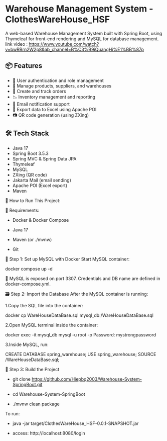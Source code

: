 # Warehouse Management System - ClothesWareHouse_HSF

A web-based Warehouse Management System built with Spring Boot, using Thymeleaf for front-end rendering and MySQL for database management.
link video : https://www.youtube.com/watch?v=bwRBrn2W2p8&ab_channel=B%C3%B9iQuangHi%E1%BB%87p
## 📦 Features

- 👤 User authentication and role management
- 📁 Manage products, suppliers, and warehouses
- 📑 Create and track orders
- 📉 Inventory management and reporting
- 📧 Email notification support
- 🧾 Export data to Excel using Apache POI
- 📷 QR code generation (using ZXing)

## 🛠 Tech Stack

- Java 17
- Spring Boot 3.5.3
- Spring MVC & Spring Data JPA
- Thymeleaf
- MySQL
- ZXing (QR code)
- Jakarta Mail (email sending)
- Apache POI (Excel export)
- Maven

🚀 How to Run This Project:

🧱 Requirements:
- Docker & Docker Compose

- Java 17

- Maven (or ./mvnw)

- Git

🐬 Step 1: Set up MySQL with Docker
Start MySQL container:

docker compose up -d

📌 MySQL is exposed on port 3307. Credentials and DB name are defined in docker-compose.yml.

🗃️ Step 2: Import the Database
After the MySQL container is running:

1.Copy the SQL file into the container:

docker cp WareHouseDataBase.sql mysql_db:/WareHouseDataBase.sql

2.Open MySQL terminal inside the container:

docker exec -it mysql_db mysql -u root -p
Password: mystrongpassword

3.Inside MySQL, run:

CREATE DATABASE spring_warehouse;
USE spring_warehouse;
SOURCE /WareHouseDataBase.sql;

🔧 Step 3: Build the Project

- git clone https://github.com/Hiepbq2003/Warehouse-System-SpringBoot.git

- cd Warehouse-System-SpringBoot

- ./mvnw clean package

To run:

- java -jar target/ClothesWareHouse_HSF-0.0.1-SNAPSHOT.jar

- access: http://localhost:8080/login
